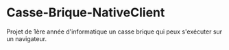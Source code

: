 # Casse-Brique-NativeClient
Projet de 1ère année d'informatique un casse brique qui peux s'exécuter sur un navigateur.

